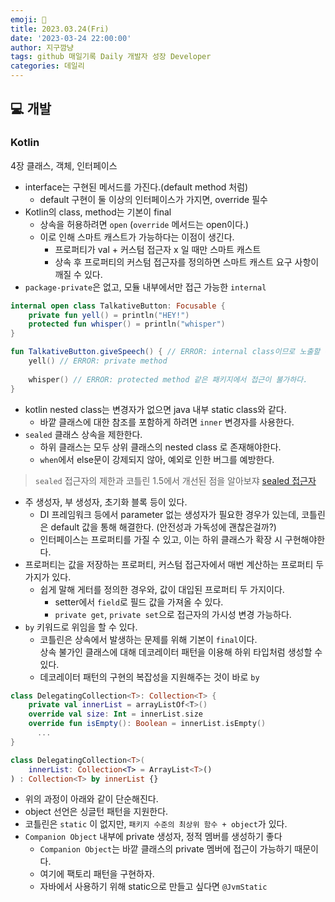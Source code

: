 ```yaml
---
emoji: 🌱
title: 2023.03.24(Fri)
date: '2023-03-24 22:00:00'
author: 지구깜냥
tags: github 매일기록 Daily 개발자 성장 Developer
categories: 데일리
---
```

## 💻 개발
### Kotlin
4장 클래스, 객체, 인터페이스
- interface는 구현된 메서드를 가진다.(default method 처럼)
  - default 구현이 둘 이상의 인터페이스가 가지면, override 필수
- Kotlin의 class, method는 기본이 final
  - 상속을 허용하려면 `open` (`override` 메서드는 open이다.)
  - 이로 인해 스마트 캐스트가 가능하다는 이점이 생긴다.
    - 프로퍼티가 val + 커스텀 접근자 x 일 때만 스마트 캐스트
    - 상속 후 프로퍼티의 커스텀 접근자를 정의하면 스마트 캐스트 요구 사항이 깨질 수 있다.
- `package-private`은 없고, 모듈 내부에서만 접근 가능한 `internal`
```kotlin
internal open class TalkativeButton: Focusable {
    private fun yell() = println("HEY!")
    protected fun whisper() = println("whisper") 
}

fun TalkativeButton.giveSpeech() { // ERROR: internal class이므로 노출할 수 없다. 
    yell() // ERROR: private method
  
    whisper() // ERROR: protected method 같은 패키지에서 접근이 불가하다.
}
```
- kotlin nested class는 변경자가 없으면 java 내부 static class와 같다.
  - 바깥 클래스에 대한 참조를 포함하게 하려면 `inner` 변경자를 사용한다.
- `sealed` 클래스 상속을 제한한다.
  - 하위 클래스는 모두 상위 클래스의 nested class 로 존재해야한다.
  - `when`에서 else문이 강제되지 않아, 예외로 인한 버그를 예방한다.

> `sealed` 접근자의 제한과 코틀린 1.5에서 개선된 점을 알아보쟈
> [sealed 접근자](https://ggam-nyang.github.io/열심히기록/Kotlin-in-Action/sealed)
- 주 생성자, 부 생성자, 초기화 블록 등이 있다.
  - DI 프레임워크 등에서 parameter 없는 생성자가 필요한 경우가 있는데, 코틀린은 default 값을 통해 해결한다. (안전성과 가독성에 괜찮은걸까?)
  - 인터페이스는 프로퍼티를 가질 수 있고, 이는 하위 클래스가 확장 시 구현해야한다.
- 프로퍼티는 값을 저장하는 프로퍼티, 커스텀 접근자에서 매번 계산하는 프로퍼티 두 가지가 있다.
  - 쉽게 말해 게터를 정의한 경우와, 값이 대입된 프로퍼티 두 가지이다.
    - setter에서 `field`로 필드 값을 가져올 수 있다.
    - `private get`, `private set`으로 접근자의 가시성 변경 가능하다.
- `by` 키워드로 위임을 할 수 있다.
  - 코틀린은 상속에서 발생하는 문제를 위해 기본이 `final`이다.
  <br> 상속 불가인 클래스에 대해 데코레이터 패턴을 이용해 하위 타입처럼 생성할 수 있다.
  - 데코레이터 패턴의 구현의 복잡성을 지원해주는 것이 바로 `by`
```kotlin
class DelegatingCollection<T>: Collection<T> {
    private val innerList = arrayListOf<T>()
    override val size: Int = innerList.size
    override fun isEmpty(): Boolean = innerList.isEmpty()
      ...
}

class DelegatingCollection<T>(
    innerList: Collection<T> = ArrayList<T>()
) : Collection<T> by innerList {}
```
- 위의 과정이 아래와 같이 단순해진다.
- object 선언은 싱글턴 패턴을 지원한다. 
- 코틀린은 `static` 이 없지만, `패키지 수준의 최상위 함수 + object`가 있다.
- `Companion Object` 내부에 private 생성자, 정적 멤버를 생성하기 좋다
  - `Companion Object`는 바깥 클래스의 private 멤버에 접근이 가능하기 때문이다.
  - 여기에 팩토리 패턴을 구현하자.
  - 자바에서 사용하기 위해 static으로 만들고 싶다면 `@JvmStatic`